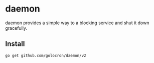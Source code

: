# daemon

daemon provides a simple way to a blocking service and shut it down gracefully.


## Install

```bash
go get github.com/golocron/daemon/v2
```
